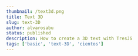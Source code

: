 ```yaml
---
thumbnail: /text3d.png
title: Text 3D
slug: text-3D
author: alvarosabu
status: published
description: How to create a 3D text with TresJS
tags: ['basic', 'text-3D', 'cientos']
---
```


<Text3dExperiment />
